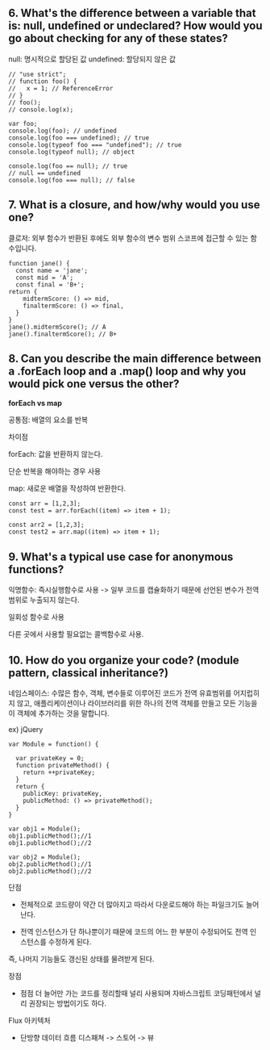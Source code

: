 ## 6. What's the difference between a variable that is: null, undefined or undeclared? How would you go about checking for any of these states?

null: 명시적으로 할당된 값
undefined: 할당되지 않은 값

```
// "use strict";
// function foo() {
//   x = 1; // ReferenceError
// }
// foo();
// console.log(x);

var foo;
console.log(foo); // undefined
console.log(foo === undefined); // true
console.log(typeof foo === "undefined"); // true
console.log(typeof null); // object

console.log(foo == null); // true
// null == undefined
console.log(foo === null); // false
```

## 7. What is a closure, and how/why would you use one?

클로저: 외부 함수가 반환된 후에도 외부 함수의 변수 범위 스코프에 접근할 수 있는 함수입니다.

```
function jane() {
  const name = 'jane';
  const mid = 'A';
  const final = 'B+';
return {
    midtermScore: () => mid,
    finaltermScore: () => final,
  }
}
jane().midtermScore(); // A
jane().finaltermScore(); // B+
```

## 8. Can you describe the main difference between a .forEach loop and a .map() loop and why you would pick one versus the other?

**forEach vs map**

공통점: 배열의 요소를 반복

차이점

forEach: 값을 반환하지 않는다.

단순 반복을 해야하는 경우 사용

map: 새로운 배열을 작성하여 반환한다.

```
const arr = [1,2,3];
const test = arr.forEach((item) => item + 1);

const arr2 = [1,2,3];
const test2 = arr.map((item) => item + 1);
```

## 9. What's a typical use case for anonymous functions?

익명함수: 즉시실행함수로 사용 -> 일부 코드를 캡슐화하기 때문에 선언된 변수가 전역 범위로 누출되지 않는다.

일회성 함수로 사용

다른 곳에서 사용할 필요없는 콜백함수로 사용.

## 10. How do you organize your code? (module pattern, classical inheritance?)

네임스페이스: 수많은 함수, 객체, 변수들로 이루어진 코드가 전역 유효범위를 어지럽히지 않고, 애플리케이션이나 라이브러리를 위한 하나의 전역 객체를 만들고 모든 기능을 이 객체에 추가하는 것을 말합니다.

ex) jQuery

```
var Module = function() {

  var privateKey = 0;
  function privateMethod() {
    return ++privateKey;
  }
  return {
    publicKey: privateKey,
    publicMethod: () => privateMethod();
  }
}

var obj1 = Module();
obj1.publicMethod();//1
obj1.publicMethod();//2

var obj2 = Module();
obj2.publicMethod();//1
obj2.publicMethod();//2
```

단점

- 전체적으로 코드량이 약간 더 많아지고 따라서 다운로드해야 하는 파일크기도 늘어난다.

- 전역 인스턴스가 단 하나뿐이기 때문에 코드의 어느 한 부분이 수정되어도 전역 인스턴스를 수정하게 된다.

즉, 나머지 기능들도 갱신된 상태를 물려받게 된다.

장점

- 점점 더 늘어만 가는 코드를 정리할때 널리 사용되며 자바스크립트 코딩패턴에서 널리 권장되는 방법이기도 하다.

Flux 아키텍처

- 단방향 데이터 흐름
  디스패쳐 -> 스토어 -> 뷰
